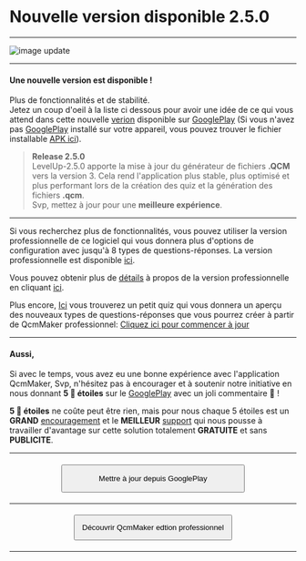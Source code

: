 # Nouvelle version disponible 2.5.0

---
![image update][image]  

---

#### Une nouvelle version est disponible !
Plus de fonctionnalités et de stabilité.  
Jetez un coup d'oeil à la liste ci dessous pour avoir une idée de ce qui vous attend dans cette nouvelle [verion][GooglePlay] disponible sur [GooglePlay] (Si vous n'avez pas [GooglePlay] installé sur votre appareil, vous pouvez trouver le fichier installable [APK ici][apk]).  

> **Release 2.5.0**  
LevelUp-2.5.0 apporte la mise à jour du générateur de fichiers **.QCM** vers la version 3.
Cela rend l'application plus stable, plus optimisé et plus performant  lors de la création des quiz et la génération des fichiers **.qcm**.  
Svp, mettez à jour pour une **meilleure expérience**.  

---

Si vous recherchez plus de fonctionnalités, vous pouvez utiliser la version professionnelle de ce logiciel qui vous donnera plus d'options de configuration avec jusqu'à 8 types de questions-réponses.
La version professionnelle est disponible [ici][GooglePlayPro].  

Vous pouvez obtenir plus de [détails][details_pro] à propos de la version professionnelle en cliquant [ici][details_pro].  

Plus encore, [Ici][pro_qcm_file] vous trouverez un petit quiz qui vous donnera un aperçu des nouveaux types de questions-réponses que vous pourrez créer à partir de QcmMaker professionnel: [Cliquez ici pour commencer à jour][pro_qcm_file]

---
#### Aussi,
Si avec le temps, vous avez eu une bonne expérience avec l'application QcmMaker, Svp, n'hésitez pas à encourager et à soutenir notre initiative en nous donnant **5 🌟  étoiles**  sur le [GooglePlay] avec un joli commentaire 🙂 !  

**5 🌟 étoiles** ne coûte peut être rien, mais pour nous chaque  5 étoiles est un **GRAND** [encouragement][GooglePlay] et le **MEILLEUR** [support][GooglePlay] qui nous pousse à travailler d'avantage sur cette solution totalement **GRATUITE** et sans **PUBLICITE**.

---

#### <div style="text-align:center"><a  href="https://play.google.com/store/apps/details?id=com.devup.qcm.maker"><button style="padding-top:15px;padding-bottom:15px;padding-right:64px;padding-left:64px" >Mettre à jour depuis GooglePlay</button></a></div>


---

#### <div style="text-align:center"><a href="https://play.google.com/store/apps/details?id=com.qmaker.qcm.maker"><button style="padding:13px">Découvrir QcmMaker edtion professionnel</button></a></div>

---

[details_pro]: https://qcmmaker.qmakertech.com/documentations/advantages-qcmmaker-pro/body-FR.md
[pro_qcm_file]: https://qcmmaker.qmakertech.com/qcmfiles/Just_for_fun.qcm
[GooglePlayPro]: https://play.google.com/store/apps/details?id=com.qmaker.qcm.maker
[GooglePlay]: https://play.google.com/store/apps/details?id=com.devup.qcm.maker
[image]: https://qcmmaker.qmakertech.com/notifications/app-update/resources/upgrade2.png
[apk]: https://qcmmaker.qmakertech.com/notifications/app-update/resources/qcmmaker-release.apk
